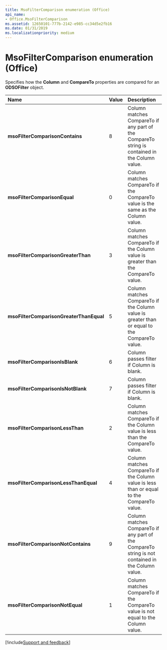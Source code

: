 ```yaml
---
title: MsoFilterComparison enumeration (Office)
api_name:
- Office.MsoFilterComparison
ms.assetid: 12650101-777b-2142-e985-cc34d5e2fb16
ms.date: 01/31/2019
ms.localizationpriority: medium
---
```



# MsoFilterComparison enumeration (Office)

Specifies how the **Column** and **CompareTo** properties are compared for an **ODSOFilter** object.

|Name|Value|Description|
|:-----|:-----|:-----|
|**msoFilterComparisonContains**|8|Column matches CompareTo if any part of the CompareTo string is contained in the Column value.|
|**msoFilterComparisonEqual**|0|Column matches CompareTo if the CompareTo value is the same as the Column value.|
|**msoFilterComparisonGreaterThan**|3|Column matches CompareTo if the Column value is greater than the CompareTo value.|
|**msoFilterComparisonGreaterThanEqual**|5|Column matches CompareTo if the Column value is greater than or equal to the CompareTo value.|
|**msoFilterComparisonIsBlank**|6|Column passes filter if Column is blank.|
|**msoFilterComparisonIsNotBlank**|7|Column passes filter if Column is blank.|
|**msoFilterComparisonLessThan**|2|Column matches CompareTo if the Column value is less than the CompareTo value.|
|**msoFilterComparisonLessThanEqual**|4|Column matches CompareTo if the Column value is less than or equal to the CompareTo value.|
|**msoFilterComparisonNotContains**|9|Column matches CompareTo if any part of the CompareTo string is not contained in the Column value.|
|**msoFilterComparisonNotEqual**|1|Column matches CompareTo if the CompareTo value is not equal to the Column value.|

[!include[Support and feedback](~/includes/feedback-boilerplate.md)]